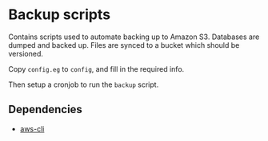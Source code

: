 Backup scripts
==============
Contains scripts used to automate backing up to Amazon S3. Databases are dumped and backed up. Files are synced to a bucket which should be versioned.

Copy `config.eg` to `config`, and fill in the required info. 

Then setup a cronjob to run the `backup` script.

Dependencies
------------
- [aws-cli](http://aws.amazon.com/cli/)